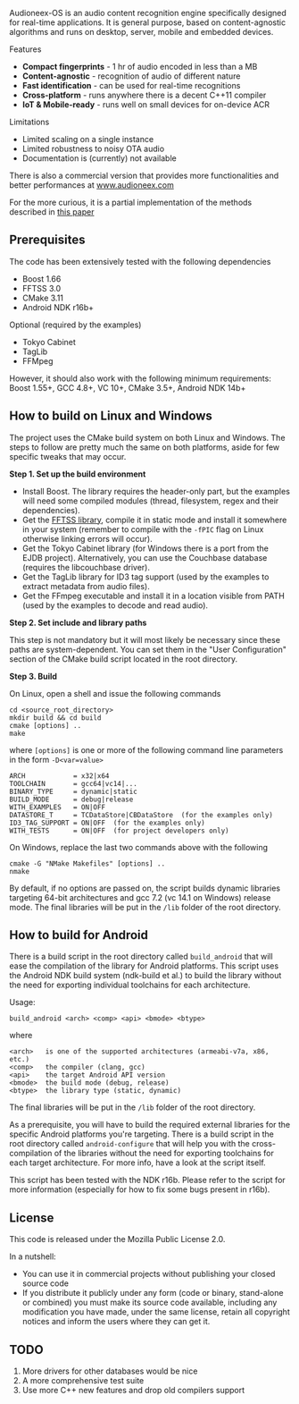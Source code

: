 
Audioneex-OS is an audio content recognition engine specifically designed
for real-time applications. It is general purpose, based on content-agnostic
algorithms and runs on desktop, server, mobile and embedded devices.

Features

- **Compact fingerprints** - 1 hr of audio encoded in less than a MB
- **Content-agnostic** - recognition of audio of different nature
- **Fast identification** - can be used for real-time recognitions
- **Cross-platform** - runs anywhere there is a decent C++11 compiler
- **IoT & Mobile-ready** - runs well on small devices for on-device ACR

Limitations

- Limited scaling on a single instance
- Limited robustness to noisy OTA audio
- Documentation is (currently) not available

There is also a commercial version that provides more functionalities and
better performances at www.audioneex.com

For the more curious, it is a partial implementation of the methods described
in [this paper](https://www.dropbox.com/s/0qvfq2o53uudaqx/agramaglia_acr_paper_2014.pdf)


## Prerequisites

The code has been extensively tested with the following dependencies

- Boost 1.66
- FFTSS 3.0
- CMake 3.11
- Android NDK r16b+

Optional (required by the examples)

- Tokyo Cabinet
- TagLib
- FFMpeg

However, it should also work with the following minimum requirements:
Boost 1.55+, GCC 4.8+, VC 10+, CMake 3.5+, Android NDK 14b+


## How to build on Linux and Windows

The project uses the CMake build system on both Linux and Windows.
The steps to follow are pretty much the same on both platforms, aside
for few specific tweaks that may occur.

**Step 1. Set up the build environment**

- Install Boost. The library requires the header-only part, but the examples 
will need some compiled modules (thread, filesystem, regex and their dependencies).
- Get the [FFTSS library](http://www.ssisc.org/fftss/), compile it in static
mode and install it somewhere in your system (remember to compile with the
`-fPIC` flag on Linux otherwise linking errors will occur).
- Get the Tokyo Cabinet library (for Windows there is a port from the EJDB 
project). Alternatively, you can use the Couchbase database (requires
the libcouchbase driver).
- Get the TagLib library for ID3 tag support (used by the examples to 
extract metadata from audio files).
- Get the FFmpeg executable and install it in a location visible from PATH
(used by the examples to decode and read audio).

**Step 2. Set include and library paths**

This step is not mandatory but it will most likely be necessary since these paths
are system-dependent. You can set them in the "User Configuration" section
of the CMake build script located in the root directory.

**Step 3. Build**

On Linux, open a shell and issue the following commands

    cd <source_root_directory>
    mkdir build && cd build
    cmake [options] ..
    make

where `[options]` is one or more of the following command line parameters in
the form `-D<var=value>`

    ARCH            = x32|x64
    TOOLCHAIN       = gcc64|vc14|...
    BINARY_TYPE     = dynamic|static
    BUILD_MODE      = debug|release
    WITH_EXAMPLES   = ON|OFF
    DATASTORE_T     = TCDataStore|CBDataStore  (for the examples only)
    ID3_TAG_SUPPORT = ON|OFF  (for the examples only)
    WITH_TESTS      = ON|OFF  (for project developers only)


On Windows, replace the last two commands above with the following

    cmake -G "NMake Makefiles" [options] ..
    nmake

By default, if no options are passed on, the script builds dynamic libraries
targeting 64-bit architectures and gcc 7.2 (vc 14.1 on Windows) release mode.
The final libraries will be put in the `/lib` folder of the root directory.


## How to build for Android

There is a build script in the root directory called `build_android` that
will ease the compilation of the library for Android platforms. This script
uses the Android NDK build system (ndk-build et al.) to build the library
without the need for exporting individual toolchains for each architecture.

Usage:

    build_android <arch> <comp> <api> <bmode> <btype>

where

    <arch>   is one of the supported architectures (armeabi-v7a, x86, etc.)
    <comp>   the compiler (clang, gcc)
    <api>    the target Android API version
    <bmode>  the build mode (debug, release)
    <btype>  the library type (static, dynamic)

The final libraries will be put in the `/lib` folder of the root directory.

As a prerequisite, you will have to build the required external libraries
for the specific Android platforms you're targeting. There is a build script
in the root directory called `android-configure` that will help you with the
cross-compilation of the libraries without the need for exporting toolchains
for each target architecture. For more info, have a look at the script itself.

This script has been tested with the NDK r16b. Please refer to the script for
more information (especially for how to fix some bugs present in r16b).


## License

This code is released under the Mozilla Public License 2.0.

In a nutshell:

- You can use it in commercial projects without publishing your closed source code
- If you distribute it publicly under any form (code or binary, stand-alone or combined) you 
  must make its source code available, including any modification you have made, under the 
  same license, retain all copyright notices and inform the users where they can get it.
  
  
## TODO

1. More drivers for other databases would be nice
2. A more comprehensive test suite
3. Use more C++ new features and drop old compilers support


